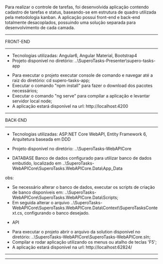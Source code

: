 Para realizar o controle de tarefas, foi desenvolvida aplicação contendo cadastro de tarefas e status, baseando-se em estrutura de quadro utilizada pela metodologia kanban.
A aplicação possui front-end e back-end totalmente desacoplados, possuindo uma solução separada para desenvolvimento de cada camada.

_______________________________________________________________________________________________________________________________________________________________________________________

FRONT-END
_______________________________________________________________________________________________________________________________________________________________________________________

* Tecnologias utilizadas: Angular6, Angular Material, Bootstrap4
* Projeto disponível no diretório: ..\SuperoTasks-Presenter\supero-tasks-app

- Para executar o projeto executar console de comando e navegar até a raiz do diretório: cd supero-tasks-app;
- Executar o comando "npm install" para fazer o download dos pacotes necessários;
- Executar o comando "ng serve" para compilar a aplicação e levantar servidor local node;
- A aplicação estará disponível na url: http://localhost:4200
_______________________________________________________________________________________________________________________________________________________________________________________

BACK-END
_______________________________________________________________________________________________________________________________________________________________________________________

* Tecnologias utilizadas: ASP.NET Core WebAPI, Entity Framework 6, Arquitetura baseada em DDD
* Projeto disponível no diretório: ..\SuperoTasks-WebAPICore

* DATABASE
Banco de dados configurado para utilizar banco de dados embutido, localizado em ..\SuperoTasks-WebAPICore\SuperoTasks.WebAPICore.Data\App_Data

obs: 
- Se necessário alterar o banco de dados, executar os scripts de criação de banco disponíveis em: ..\SuperoTasks-WebAPICore\SuperoTasks.WebAPICore.Data\Scripts;
- Em seguida alterar o arquivo ..\SuperoTasks-WebAPICore\SuperoTasks.WebAPICore.Data\Context\SuperoTasksContext.cs, configurando o banco desejado.

* API
- Para executar o projeto abrir o arquivo da solution disponível no diretório: ..\SuperoTasks-WebAPICore\SuperoTasks-WebAPICore.sln;
- Compilar e rodar aplicação utilizando os menus ou atalho de teclas 'F5';
- A aplicação estará disponível na url: http://localhost:62824/
_______________________________________________________________________________________________________________________________________________________________________________________

---------------------------------------------------------------------------------------------------------------------------------------------------------------------------------------
